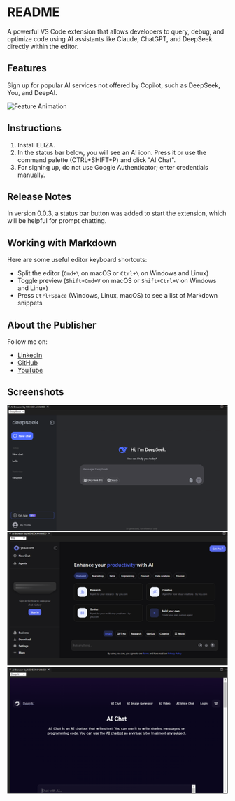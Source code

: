 # README

A powerful VS Code extension that allows developers to query, debug, and optimize code using AI assistants like Claude, ChatGPT, and DeepSeek directly within the editor.

## Features

Sign up for popular AI services not offered by Copilot, such as DeepSeek, You, and DeepAI.

![Feature Animation](https://github.com/MehediAhamed/ELIZA/blob/master/assets/images/ELIZA.gif)

## Instructions

1. Install ELIZA.
2. In the status bar below, you will see an AI icon. Press it or use the command palette (CTRL+SHIFT+P) and click "AI Chat".
3. For signing up, do not use Google Authenticator; enter credentials manually.

## Release Notes

In version 0.0.3, a status bar button was added to start the extension, which will be helpful for prompt chatting.

## Working with Markdown

Here are some useful editor keyboard shortcuts:

* Split the editor (`Cmd+\` on macOS or `Ctrl+\` on Windows and Linux)
* Toggle preview (`Shift+Cmd+V` on macOS or `Shift+Ctrl+V` on Windows and Linux)
* Press `Ctrl+Space` (Windows, Linux, macOS) to see a list of Markdown snippets

## About the Publisher

Follow me on:
* [LinkedIn](https://www.linkedin.com/in/mehedi-ahamed-17014b21a)
* [GitHub](https://github.com/MehediAhamed)
* [YouTube](https://www.youtube.com/@mehediunplugged)

## Screenshots
![DeepSeek](https://github.com/MehediAhamed/ELIZA/blob/master/assets/images/deepseek.png)
![You](https://github.com/MehediAhamed/ELIZA/blob/master/assets/images/you.png)
![DeepAI](https://github.com/MehediAhamed/ELIZA/blob/master/assets/images/deepai.png)
